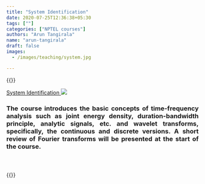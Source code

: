 ```yaml
---
title: "System Identification"
date: 2020-07-25T12:36:38+05:30
tags: [""]
categories: ["NPTEL courses"]
authors: "Arun Tangirala"
name: "arun-tangirala"
draft: false
images:
  - /images/teaching/system.jpg

---
```


{{<rawhtml>}} 

<a href="https://nptel.ac.in/courses/103/106/103106078/" class="text-center">System Identification </a>
<img src="/images/teaching/system.jpg">
<div align="justify">
<h3>The course introduces the basic concepts of time-frequency analysis such as joint energy density, duration-bandwidth principle, analytic signals, etc. and wavelet transforms, specifically, the continuous and discrete versions. A short review of Fourier transforms will be presented at the start of the course.<h3>
</div>
<br>
<br>
{{</rawhtml>}}
